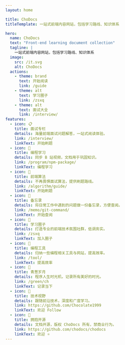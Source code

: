 ```yaml
---
layout: home

title: ChoDocs
titleTemplate: 一站式前端内容网站，包括学习路线、知识体系

hero:
  name: ChoDocs
  text: "Front-end learning document collection"
  tagline: |
    一站式前端内容网站，包括学习路线、知识体系
  image:
    src: /it.svg
    alt: ChoDocs
  actions:
    - theme: brand
      text: 开始阅读
      link: /guide
    - theme: alt
      text: 学习圈子
      link: /zsxq
    - theme: alt
      text: 面试大全
      link: /interview/
features:
  - icon: 📋
    title: 面试专栏
    details: 海量前端面试问题解答，一站式阅读体验。
    link: /interview/
    linkText: 开始刷题
  - icon: 💬
    title: 编程学习
    details: 同步 B 站视频，文档用于巩固知识。
    link: /program/npm-package/
    linkText: 编程学习
  - icon: 📓
    title: 前端算法
    details: 不再畏惧面试算法，提供刷题路线。
    link: /algorithm/guide/
    linkText: 开始刷题
  - icon: 🚚
    title: 备忘录
    details: 将日常工作中遇到的问题做一份备忘录，方便查阅。
    link: /memo/git-command/
    linkText: 开始查阅
  - icon: 💭
    title: 学习圈子
    details: 打造专业的前端技术氛围社群，低调务实。
    link: /zsxq
    linkText: 加入圈子
  - icon: 🔧
    title: 编程工具
    details: 归纳一些编程相关工具与网站，提高效率。
    link: /tool/
    linkText: 提高效率
  - icon: 🌱
    title: 青葱岁月
    details: 程序人生时光机，记录所有美好的时光。
    link: /green/ch
    linkText: 记录当下
  - icon: 🎉
    title: 技术视野
    details: 跟随前沿技术，深度和广度学习。
    link: https://github.com/Chocolate1999
    linkText: 欢迎 Follow
  - icon: 🚩
    title: 拥抱开源
    details: 文档开源，版权 ChoDocs 所有，禁商业行为。
    link: https://github.com/chodocs/chodocs
    linkText: 欢迎 ⭐
---
```


<script setup>
import {
  VPTeamPage,
  VPTeamPageTitle,
  VPTeamMembers
} from 'vitepress/theme';
import { icons } from './socialIcons';

const members = [
  {
    avatar: 'https://www.github.com/Chocolate1999.png',
    name: 'Choi Yang',
    title: '逆水行舟，不进则退',
    desc: 'FE Developer<br/>Creator @ <a href="https://github.com/chodocs/chodocs" target="_blank">ChoDocs</a>',
    links: [
      { icon: 'github', link: 'https://github.com/Chocolate1999' },
      {
       icon: { svg: icons.bilibili } ,link: "https://space.bilibili.com/351534170",
      },
      { icon: 'twitter', link: 'https://twitter.com/ycyChocolate' },
    ]
  },
  {
    avatar: 'https://www.github.com/HearLing.png',
    name: 'HearLing',
    title: '热爱学习，不秃头',
    desc: 'FE Developer',
    links: [
      { icon: 'github', link: 'https://github.com/HearLing' },
      {
       icon: { svg: icons.bilibili } ,link: "https://space.bilibili.com/201738571",
      },
    ]
  },
]
</script>

<DataPanel/>

<VPTeamPage>
  <VPTeamPageTitle>
    <template #title>
      核心成员介绍
    </template>
  </VPTeamPageTitle>
  <VPTeamMembers
    :members="members"
  />
</VPTeamPage>

<HomeContributors/>
